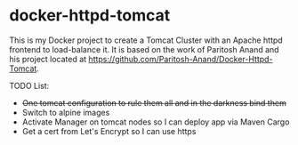 # docker-httpd-tomcat

This is my Docker project to create a Tomcat Cluster with an Apache httpd frontend to load-balance it. It is based on the work of Paritosh Anand and his project located at https://github.com/Paritosh-Anand/Docker-Httpd-Tomcat.

TODO List:
- ~~One tomcat configuration to rule them all and in the darkness bind them~~
- Switch to alpine images
- Activate Manager on tomcat nodes so I can deploy app via Maven Cargo
- Get a cert from Let's Encrypt so I can use https

